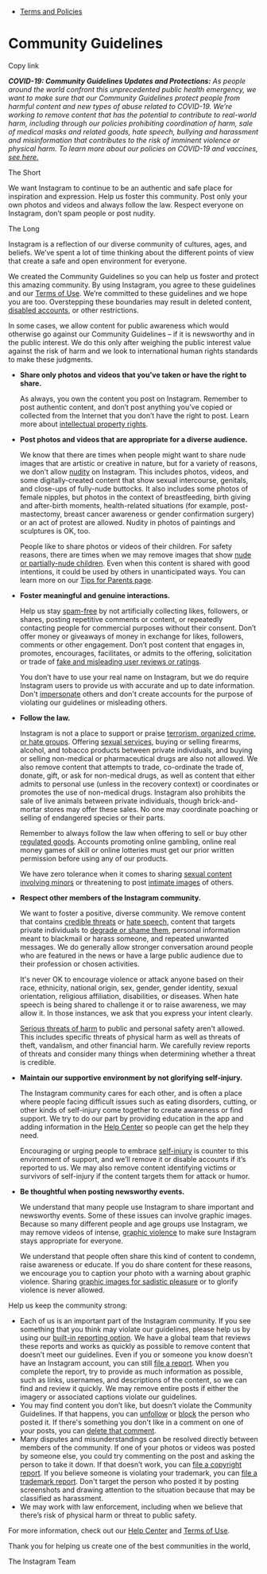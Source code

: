 *   [Terms and Policies](https://help.instagram.com/1417489251945243/?helpref=breadcrumb)

Community Guidelines
====================

Copy link

_**COVID-19: Community Guidelines Updates and Protections:** As people around the world confront this unprecedented public health emergency, we want to make sure that our Community Guidelines protect people from harmful content and new types of abuse related to COVID-19. We’re working to remove content that has the potential to contribute to real-world harm, including through our policies prohibiting coordination of harm, sale of medical masks and related goods, hate speech, bullying and harassment and misinformation that contributes to the risk of imminent violence or physical harm. To learn more about our policies on COVID-19 and vaccines, [see here.](https://help.instagram.com/697825587576762?helpref=faq_content)_

The Short

We want Instagram to continue to be an authentic and safe place for inspiration and expression. Help us foster this community. Post only your own photos and videos and always follow the law. Respect everyone on Instagram, don’t spam people or post nudity.

The Long

Instagram is a reflection of our diverse community of cultures, ages, and beliefs. We’ve spent a lot of time thinking about the different points of view that create a safe and open environment for everyone.

We created the Community Guidelines so you can help us foster and protect this amazing community. By using Instagram, you agree to these guidelines and our [Terms of Use](https://www.instagram.com/legal/terms). We’re committed to these guidelines and we hope you are too. Overstepping these boundaries may result in deleted content, [disabled accounts](https://help.instagram.com/366993040048856?helpref=faq_content), or other restrictions.

In some cases, we allow content for public awareness which would otherwise go against our Community Guidelines – if it is newsworthy and in the public interest. We do this only after weighing the public interest value against the risk of harm and we look to international human rights standards to make these judgments.

*   **Share only photos and videos that you’ve taken or have the right to share.**
    
    As always, you own the content you post on Instagram. Remember to post authentic content, and don’t post anything you’ve copied or collected from the Internet that you don’t have the right to post. Learn more about [intellectual property rights](https://help.instagram.com/126382350847838?helpref=faq_content).
    
*   **Post photos and videos that are appropriate for a diverse audience.**
    
    We know that there are times when people might want to share nude images that are artistic or creative in nature, but for a variety of reasons, we don’t allow [nudity](https://l.instagram.com/?u=https%3A%2F%2Fwww.facebook.com%2Fcommunitystandards%2Fadult_nudity_sexual_activity&e=AT393-WQF5JACdf20sMgGR3a72A2bM1j1yHlMZN92iRIYGGtgzBqm560Zf9f76oRxb4qfT8I3jjzmenHBjm89Hwf3ZH2o8svwXx6ZHbCQSihFD1S4c7eFLEWLao7SJqZcp9p-pbs62HEUw7F-ghwPw) on Instagram. This includes photos, videos, and some digitally-created content that show sexual intercourse, genitals, and close-ups of fully-nude buttocks. It also includes some photos of female nipples, but photos in the context of breastfeeding, birth giving and after-birth moments, health-related situations (for example, post-mastectomy, breast cancer awareness or gender confirmation surgery) or an act of protest are allowed. Nudity in photos of paintings and sculptures is OK, too.
    
    People like to share photos or videos of their children. For safety reasons, there are times when we may remove images that show [nude or partially-nude children](https://l.instagram.com/?u=https%3A%2F%2Fwww.facebook.com%2Fcommunitystandards%2Fchild_nudity_sexual_exploitation&e=AT393-WQF5JACdf20sMgGR3a72A2bM1j1yHlMZN92iRIYGGtgzBqm560Zf9f76oRxb4qfT8I3jjzmenHBjm89Hwf3ZH2o8svwXx6ZHbCQSihFD1S4c7eFLEWLao7SJqZcp9p-pbs62HEUw7F-ghwPw). Even when this content is shared with good intentions, it could be used by others in unanticipated ways. You can learn more on our [Tips for Parents page](https://help.instagram.com/154475974694511/?helpref=faq_content).
    
*   **Foster meaningful and genuine interactions.**
    
    Help us stay [spam-free](https://l.instagram.com/?u=https%3A%2F%2Fwww.facebook.com%2Fcommunitystandards%2Fspam&e=AT393-WQF5JACdf20sMgGR3a72A2bM1j1yHlMZN92iRIYGGtgzBqm560Zf9f76oRxb4qfT8I3jjzmenHBjm89Hwf3ZH2o8svwXx6ZHbCQSihFD1S4c7eFLEWLao7SJqZcp9p-pbs62HEUw7F-ghwPw) by not artificially collecting likes, followers, or shares, posting repetitive comments or content, or repeatedly contacting people for commercial purposes without their consent. Don’t offer money or giveaways of money in exchange for likes, followers, comments or other engagement. Don’t post content that engages in, promotes, encourages, facilitates, or admits to the offering, solicitation or trade of [fake and misleading user reviews or ratings](https://l.instagram.com/?u=https%3A%2F%2Fwww.facebook.com%2Fcommunitystandards%2Ffraud_deception&e=AT393-WQF5JACdf20sMgGR3a72A2bM1j1yHlMZN92iRIYGGtgzBqm560Zf9f76oRxb4qfT8I3jjzmenHBjm89Hwf3ZH2o8svwXx6ZHbCQSihFD1S4c7eFLEWLao7SJqZcp9p-pbs62HEUw7F-ghwPw).
    
    You don’t have to use your real name on Instagram, but we do require Instagram users to provide us with accurate and up to date information. Don't [impersonate](https://l.instagram.com/?u=https%3A%2F%2Fwww.facebook.com%2Fcommunitystandards%2Fmisrepresentation&e=AT393-WQF5JACdf20sMgGR3a72A2bM1j1yHlMZN92iRIYGGtgzBqm560Zf9f76oRxb4qfT8I3jjzmenHBjm89Hwf3ZH2o8svwXx6ZHbCQSihFD1S4c7eFLEWLao7SJqZcp9p-pbs62HEUw7F-ghwPw) others and don't create accounts for the purpose of violating our guidelines or misleading others.
    
*   **Follow the law.**
    
    Instagram is not a place to support or praise [terrorism, organized crime, or hate groups](https://l.instagram.com/?u=https%3A%2F%2Fwww.facebook.com%2Fcommunitystandards%2Fdangerous_individuals_organizations&e=AT393-WQF5JACdf20sMgGR3a72A2bM1j1yHlMZN92iRIYGGtgzBqm560Zf9f76oRxb4qfT8I3jjzmenHBjm89Hwf3ZH2o8svwXx6ZHbCQSihFD1S4c7eFLEWLao7SJqZcp9p-pbs62HEUw7F-ghwPw). Offering [sexual services](https://l.instagram.com/?u=https%3A%2F%2Fwww.facebook.com%2Fcommunitystandards%2Fsexual_solicitation&e=AT393-WQF5JACdf20sMgGR3a72A2bM1j1yHlMZN92iRIYGGtgzBqm560Zf9f76oRxb4qfT8I3jjzmenHBjm89Hwf3ZH2o8svwXx6ZHbCQSihFD1S4c7eFLEWLao7SJqZcp9p-pbs62HEUw7F-ghwPw), buying or selling firearms, alcohol, and tobacco products between private individuals, and buying or selling non-medical or pharmaceutical drugs are also not allowed. We also remove content that attempts to trade, co-ordinate the trade of, donate, gift, or ask for non-medical drugs, as well as content that either admits to personal use (unless in the recovery context) or coordinates or promotes the use of non-medical drugs. Instagram also prohibits the sale of live animals between private individuals, though brick-and-mortar stores may offer these sales. No one may coordinate poaching or selling of endangered species or their parts.
    
    Remember to always follow the law when offering to sell or buy other [regulated goods](https://l.instagram.com/?u=https%3A%2F%2Fwww.facebook.com%2Fcommunitystandards%2Fregulated_goods&e=AT393-WQF5JACdf20sMgGR3a72A2bM1j1yHlMZN92iRIYGGtgzBqm560Zf9f76oRxb4qfT8I3jjzmenHBjm89Hwf3ZH2o8svwXx6ZHbCQSihFD1S4c7eFLEWLao7SJqZcp9p-pbs62HEUw7F-ghwPw). Accounts promoting online gambling, online real money games of skill or online lotteries must get our prior written permission before using any of our products.
    
    We have zero tolerance when it comes to sharing [sexual content involving minors](https://l.instagram.com/?u=https%3A%2F%2Fwww.facebook.com%2Fcommunitystandards%2Fchild_nudity_sexual_exploitation&e=AT393-WQF5JACdf20sMgGR3a72A2bM1j1yHlMZN92iRIYGGtgzBqm560Zf9f76oRxb4qfT8I3jjzmenHBjm89Hwf3ZH2o8svwXx6ZHbCQSihFD1S4c7eFLEWLao7SJqZcp9p-pbs62HEUw7F-ghwPw) or threatening to post [intimate images](https://l.instagram.com/?u=https%3A%2F%2Fwww.facebook.com%2Fcommunitystandards%2Fsexual_exploitation_adults&e=AT393-WQF5JACdf20sMgGR3a72A2bM1j1yHlMZN92iRIYGGtgzBqm560Zf9f76oRxb4qfT8I3jjzmenHBjm89Hwf3ZH2o8svwXx6ZHbCQSihFD1S4c7eFLEWLao7SJqZcp9p-pbs62HEUw7F-ghwPw) of others.
    
*   **Respect other members of the Instagram community.**
    
    We want to foster a positive, diverse community. We remove content that contains [credible threats](https://l.instagram.com/?u=https%3A%2F%2Fwww.facebook.com%2Fcommunitystandards%2Fcredible_violence&e=AT393-WQF5JACdf20sMgGR3a72A2bM1j1yHlMZN92iRIYGGtgzBqm560Zf9f76oRxb4qfT8I3jjzmenHBjm89Hwf3ZH2o8svwXx6ZHbCQSihFD1S4c7eFLEWLao7SJqZcp9p-pbs62HEUw7F-ghwPw) or [hate speech](https://l.instagram.com/?u=https%3A%2F%2Fwww.facebook.com%2Fcommunitystandards%2Fhate_speech&e=AT393-WQF5JACdf20sMgGR3a72A2bM1j1yHlMZN92iRIYGGtgzBqm560Zf9f76oRxb4qfT8I3jjzmenHBjm89Hwf3ZH2o8svwXx6ZHbCQSihFD1S4c7eFLEWLao7SJqZcp9p-pbs62HEUw7F-ghwPw), content that targets private individuals to [degrade or shame them](https://l.instagram.com/?u=https%3A%2F%2Fwww.facebook.com%2Fcommunitystandards%2Fbullying&e=AT393-WQF5JACdf20sMgGR3a72A2bM1j1yHlMZN92iRIYGGtgzBqm560Zf9f76oRxb4qfT8I3jjzmenHBjm89Hwf3ZH2o8svwXx6ZHbCQSihFD1S4c7eFLEWLao7SJqZcp9p-pbs62HEUw7F-ghwPw), personal information meant to blackmail or harass someone, and repeated unwanted messages. We do generally allow stronger conversation around people who are featured in the news or have a large public audience due to their profession or chosen activities.
    
    It's never OK to encourage violence or attack anyone based on their race, ethnicity, national origin, sex, gender, gender identity, sexual orientation, religious affiliation, disabilities, or diseases. When hate speech is being shared to challenge it or to raise awareness, we may allow it. In those instances, we ask that you express your intent clearly.
    
    [Serious threats of harm](https://l.instagram.com/?u=https%3A%2F%2Fwww.facebook.com%2Fcommunitystandards%2Fcredible_violence&e=AT393-WQF5JACdf20sMgGR3a72A2bM1j1yHlMZN92iRIYGGtgzBqm560Zf9f76oRxb4qfT8I3jjzmenHBjm89Hwf3ZH2o8svwXx6ZHbCQSihFD1S4c7eFLEWLao7SJqZcp9p-pbs62HEUw7F-ghwPw) to public and personal safety aren't allowed. This includes specific threats of physical harm as well as threats of theft, vandalism, and other financial harm. We carefully review reports of threats and consider many things when determining whether a threat is credible.
    
*   **Maintain our supportive environment by not glorifying self-injury.**
    
    The Instagram community cares for each other, and is often a place where people facing difficult issues such as eating disorders, cutting, or other kinds of self-injury come together to create awareness or find support. We try to do our part by providing education in the app and adding information in the [Help Center](https://help.instagram.com/) so people can get the help they need.
    
    Encouraging or urging people to embrace [self-injury](https://l.instagram.com/?u=https%3A%2F%2Fwww.facebook.com%2Fcommunitystandards%2Fsuicide_self_injury_violence&e=AT393-WQF5JACdf20sMgGR3a72A2bM1j1yHlMZN92iRIYGGtgzBqm560Zf9f76oRxb4qfT8I3jjzmenHBjm89Hwf3ZH2o8svwXx6ZHbCQSihFD1S4c7eFLEWLao7SJqZcp9p-pbs62HEUw7F-ghwPw) is counter to this environment of support, and we’ll remove it or disable accounts if it’s reported to us. We may also remove content identifying victims or survivors of self-injury if the content targets them for attack or humor.
    
*   **Be thoughtful when posting newsworthy events.**
    
    We understand that many people use Instagram to share important and newsworthy events. Some of these issues can involve graphic images. Because so many different people and age groups use Instagram, we may remove videos of intense, [graphic violence](https://l.instagram.com/?u=https%3A%2F%2Fwww.facebook.com%2Fcommunitystandards%2Fgraphic_violence&e=AT393-WQF5JACdf20sMgGR3a72A2bM1j1yHlMZN92iRIYGGtgzBqm560Zf9f76oRxb4qfT8I3jjzmenHBjm89Hwf3ZH2o8svwXx6ZHbCQSihFD1S4c7eFLEWLao7SJqZcp9p-pbs62HEUw7F-ghwPw) to make sure Instagram stays appropriate for everyone.
    
    We understand that people often share this kind of content to condemn, raise awareness or educate. If you do share content for these reasons, we encourage you to caption your photo with a warning about graphic violence. Sharing [graphic images for sadistic pleasure](https://l.instagram.com/?u=https%3A%2F%2Fwww.facebook.com%2Fcommunitystandards%2Fcruel_insensitive&e=AT393-WQF5JACdf20sMgGR3a72A2bM1j1yHlMZN92iRIYGGtgzBqm560Zf9f76oRxb4qfT8I3jjzmenHBjm89Hwf3ZH2o8svwXx6ZHbCQSihFD1S4c7eFLEWLao7SJqZcp9p-pbs62HEUw7F-ghwPw) or to glorify violence is never allowed.
    

Help us keep the community strong:

*   Each of us is an important part of the Instagram community. If you see something that you think may violate our guidelines, please help us by using our [built-in reporting option](https://help.instagram.com/165828726894770?helpref=faq_content). We have a global team that reviews these reports and works as quickly as possible to remove content that doesn’t meet our guidelines. Even if you or someone you know doesn’t have an Instagram account, you can still [file a report](https://help.instagram.com/contact/383679321740945). When you complete the report, try to provide as much information as possible, such as links, usernames, and descriptions of the content, so we can find and review it quickly. We may remove entire posts if either the imagery or associated captions violate our guidelines.
*   You may find content you don’t like, but doesn’t violate the Community Guidelines. If that happens, you can [unfollow](https://help.instagram.com/286340048138725?helpref=faq_content) or [block](https://help.instagram.com/426700567389543/?helpref=faq_content) the person who posted it. If there's something you don't like in a comment on one of your posts, you can [delete that comment](https://help.instagram.com/289098941190483?helpref=faq_content).
*   Many disputes and misunderstandings can be resolved directly between members of the community. If one of your photos or videos was posted by someone else, you could try commenting on the post and asking the person to take it down. If that doesn’t work, you can [file a copyright report](https://help.instagram.com/126382350847838?helpref=faq_content). If you believe someone is violating your trademark, you can [file a trademark report](https://help.instagram.com/222826637847963?helpref=faq_content). Don't target the person who posted it by posting screenshots and drawing attention to the situation because that may be classified as harassment.
*   We may work with law enforcement, including when we believe that there’s risk of physical harm or threat to public safety.

For more information, check out our [Help Center](https://help.instagram.com/) and [Terms of Use](https://l.instagram.com/?u=http%3A%2F%2Finstagram.com%2Flegal%2Fterms%2F%23&e=AT393-WQF5JACdf20sMgGR3a72A2bM1j1yHlMZN92iRIYGGtgzBqm560Zf9f76oRxb4qfT8I3jjzmenHBjm89Hwf3ZH2o8svwXx6ZHbCQSihFD1S4c7eFLEWLao7SJqZcp9p-pbs62HEUw7F-ghwPw).

Thank you for helping us create one of the best communities in the world,

The Instagram Team